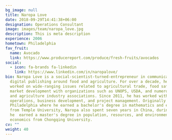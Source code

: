 ```yaml
---
bg_image: null
title: Naropa Love
date: 2018-09-29T14:41:38+06:00
designation: Operations Consultant
image: images/team/naropa_love.jpg
description: This is meta description
experience: 2006
hometown: Philadelphia
fav_fruit:
  name: Avocado
  link: https://www.producereport.com/produce/fresh-fruits/avocados
social:
  - icon: fa-brands fa-linkedin
    link: https://www.linkedin.com/in/naropalove/
bio: Naropa Love is a social-scientist-turned-entrepreneur in communications and
  digital publishing around food and agriculture. For over a decade, he has
  worked on wide-ranging issues related to agricultural trade, food safety, and
  market development with organizations such as UNOPS, USDA, and numerous food
  and agriculture industry associations. Since 2011, he has worked with MZMC on
  operations, business development, and project management. Originally from
  Philadelphia where he earned a bachelor's degree in mathematics and economics
  from Temple University, Naropa also spent seven years in China, during which
  he  earned a master's degree in population, resources, and environmental
  economics from Chongqing University.
cv: ""
weight: 40
---
```

